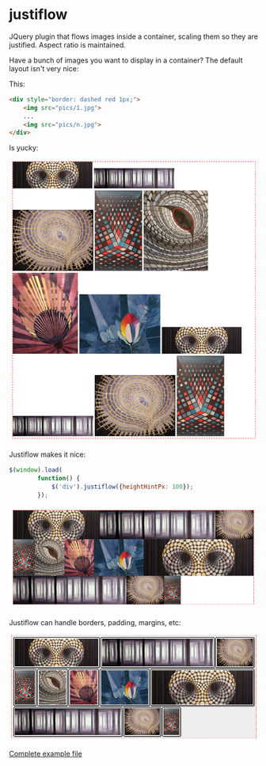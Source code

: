 justiflow
=========

JQuery plugin that flows images inside a container, scaling them so they are justified. Aspect ratio is maintained.

Have a bunch of images you want to display in a container?  The default layout isn't very nice:

This:

```html
<div style="border: dashed red 1px;">
    <img src="pics/1.jpg">
    ...
    <img src="pics/n.jpg">
</div>
```

Is yucky:

![Yuck](/docs/yuck.png)

Justiflow makes it nice:

```javascript
$(window).load(
        function() { 
            $('div').justiflow({heightHintPx: 100});
        });
```

![Nice](/docs/nice.png)

Justiflow can handle borders, padding, margins, etc:

![Nice](/docs/fancy.png)

[Complete example file](./docs/demo.html)
